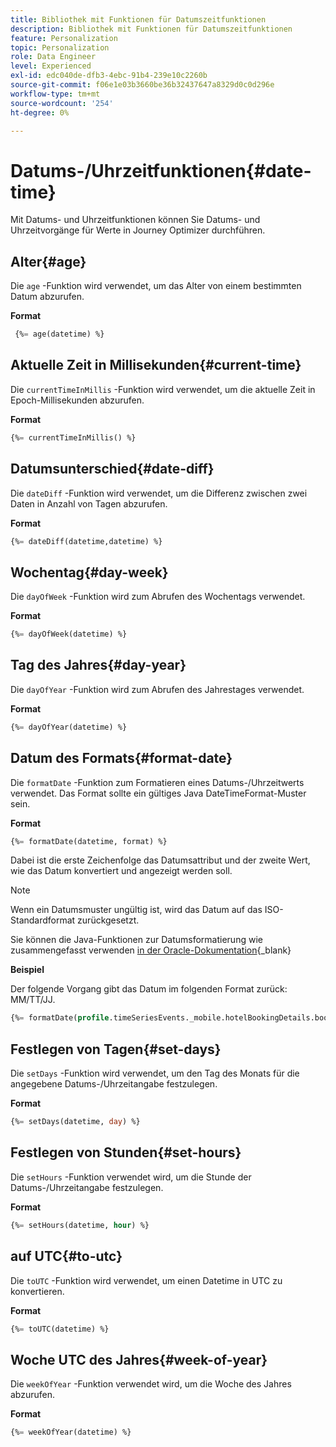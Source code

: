 ```yaml
---
title: Bibliothek mit Funktionen für Datumszeitfunktionen
description: Bibliothek mit Funktionen für Datumszeitfunktionen
feature: Personalization
topic: Personalization
role: Data Engineer
level: Experienced
exl-id: edc040de-dfb3-4ebc-91b4-239e10c2260b
source-git-commit: f06e1e03b3660be36b32437647a8329d0c0d296e
workflow-type: tm+mt
source-wordcount: '254'
ht-degree: 0%

---
```


# Datums-/Uhrzeitfunktionen{#date-time}

Mit Datums- und Uhrzeitfunktionen können Sie Datums- und Uhrzeitvorgänge für Werte in Journey Optimizer durchführen.

## Alter{#age}

Die `age` -Funktion wird verwendet, um das Alter von einem bestimmten Datum abzurufen.

**Format**

```sql
 {%= age(datetime) %}
```

<!--
**Example**

The following operation gets the value of the identity map for the key `example@example.com`.

```sql
 {%= age(datetime) %}
```
-->

## Aktuelle Zeit in Millisekunden{#current-time}

Die `currentTimeInMillis` -Funktion wird verwendet, um die aktuelle Zeit in Epoch-Millisekunden abzurufen.

**Format**

```sql
{%= currentTimeInMillis() %}
```

<!--
**Example**

The following operation gets all the keys for the map `identityMap`.

```sql
{%= keys(identityMap) %}
```
-->

## Datumsunterschied{#date-diff}

Die `dateDiff` -Funktion wird verwendet, um die Differenz zwischen zwei Daten in Anzahl von Tagen abzurufen.

**Format**

```sql
{%= dateDiff(datetime,datetime) %}
```

<!--
**Example**

The following operation gets all the values for the map `identityMap`.

```sql
{%= values(identityMap) %}
```
-->


## Wochentag{#day-week}

Die `dayOfWeek` -Funktion wird zum Abrufen des Wochentags verwendet.

**Format**

```sql
{%= dayOfWeek(datetime) %}
```

<!--
**Example**

The following operation gets all the values for the map `identityMap`.

```sql
{%= values(identityMap) %}
```
-->

## Tag des Jahres{#day-year}

Die `dayOfYear` -Funktion wird zum Abrufen des Jahrestages verwendet.

**Format**

```sql
{%= dayOfYear(datetime) %}
```

<!--
**Example**

The following operation gets all the values for the map `identityMap`.

```sql
{%= values(identityMap) %}
```
-->

## Datum des Formats{#format-date}

Die `formatDate` -Funktion zum Formatieren eines Datums-/Uhrzeitwerts verwendet. Das Format sollte ein gültiges Java DateTimeFormat-Muster sein.

**Format**

```sql
{%= formatDate(datetime, format) %}
```

Dabei ist die erste Zeichenfolge das Datumsattribut und der zweite Wert, wie das Datum konvertiert und angezeigt werden soll.

>[!NOTE]
>
> Wenn ein Datumsmuster ungültig ist, wird das Datum auf das ISO-Standardformat zurückgesetzt.
>
> Sie können die Java-Funktionen zur Datumsformatierung wie zusammengefasst verwenden [in der Oracle-Dokumentation](https://docs.oracle.com/javase/8/docs/api/java/time/format/DateTimeFormatter.html){_blank}

**Beispiel**

Der folgende Vorgang gibt das Datum im folgenden Format zurück: MM/TT/JJ.

```sql
{%= formatDate(profile.timeSeriesEvents._mobile.hotelBookingDetails.bookingDate, "MM/DD/YY") %}
```

## Festlegen von Tagen{#set-days}

Die `setDays` -Funktion wird verwendet, um den Tag des Monats für die angegebene Datums-/Uhrzeitangabe festzulegen.

**Format**

```sql
{%= setDays(datetime, day) %}
```

<!--
**Example**

The following operation gets all the values for the map `identityMap`.

```sql
{%= values(identityMap) %}
```
-->

## Festlegen von Stunden{#set-hours}

Die `setHours` -Funktion verwendet wird, um die Stunde der Datums-/Uhrzeitangabe festzulegen.

**Format**

```sql
{%= setHours(datetime, hour) %}
```

<!--
**Example**

The following operation gets all the values for the map `identityMap`.

```sql
{%= values(identityMap) %}
```
-->


## auf UTC{#to-utc}

Die `toUTC` -Funktion wird verwendet, um einen Datetime in UTC zu konvertieren.


**Format**

```sql
{%= toUTC(datetime) %}
```

<!--
**Example**

The following operation gets all the values for the map `identityMap`.

```sql
{%= values(identityMap) %}
```
-->


## Woche UTC des Jahres{#week-of-year}

Die `weekOfYear` -Funktion verwendet wird, um die Woche des Jahres abzurufen.

**Format**

```sql
{%= weekOfYear(datetime) %}
```

<!--
**Example**

The following operation gets all the values for the map `identityMap`.

```sql
{%= values(identityMap) %}
```
-->